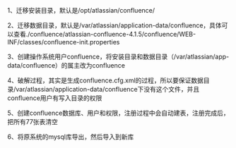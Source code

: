1、迁移安装目录，默认是/opt/atlassian/confluence/

2、迁移数据目录，默认是/var/atlassian/application-data/confluence，具体可以查看./confluence/atlassian-confluence-4.1.5/confluence/WEB-INF/classes/confluence-init.properties

3、创建操作系统用户confluence，将安装目录和数据目录（/var/atlassian/app-data/confluence）的属主改为confluence

4、破解过程，其实是生成confluence.cfg.xml的过程，所以要保证数据目录/var/atlassian/application-data/confluence下没有这个文件，并且confluence用户有写入目录的权限

5、创建confluence数据库、用户和权限，注册过程中会自动建表，注册完成后，把所有77张表清空

6、将原系统的mysql库导出，然后导入到新库